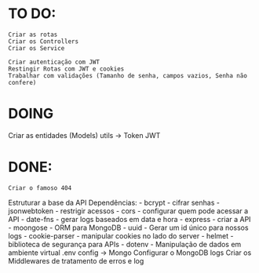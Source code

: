 # TO DO:

    Criar as rotas
    Criar os Controllers
    Criar os Service
    
    Criar autenticação com JWT
    Restingir Rotas com JWT e cookies
    Trabalhar com validações (Tamanho de senha, campos vazios, Senha não confere)

# DOING
 Criar as entidades (Models)
utils -> Token JWT


# DONE:
    Criar o famoso 404
 Estruturar a base da API
        Dependências:
        - bcrypt - cifrar senhas
        - jsonwebtoken - restrigir acessos
        - cors - configurar quem pode acessar a API
        - date-fns - gerar logs baseados em data e hora
        - express - criar a API
        - moongose - ORM para MongoDB
        - uuid - Gerar um id único para nossos logs
        - cookie-parser - manipular cookies no lado do server
        - helmet - biblioteca de segurança para APIs
        - dotenv - Manipulação de dados em ambiente virtual
.env
config -> Mongo
 Configurar o MongoDB
logs
Criar os Middlewares de tratamento de erros e log

